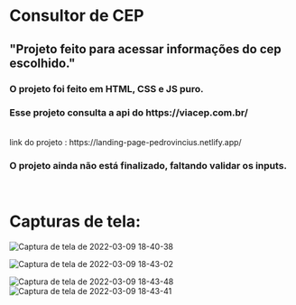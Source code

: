 # Consultor de CEP
<h2>"Projeto feito para acessar informações do cep escolhido."</h2>
<h3>O projeto foi feito em HTML, CSS e JS puro.</h3>
<h3>Esse projeto consulta a api do https://viacep.com.br/</h3>
<br>
link do projeto : https://landing-page-pedrovincius.netlify.app/
<h3>O projeto ainda não está finalizado, faltando validar os inputs.</h3>
<br>
<h1>Capturas de tela:</h1>

![Captura de tela de 2022-03-09 18-40-38](https://user-images.githubusercontent.com/91329679/158692973-455ab270-49c7-4293-89bd-bac59f850471.png)

![Captura de tela de 2022-03-09 18-43-02](https://user-images.githubusercontent.com/91329679/158692979-37ea688e-9676-41bd-bb31-8a4f0d4f8532.png)

![Captura de tela de 2022-03-09 18-43-48](https://user-images.githubusercontent.com/91329679/158693004-c758c2ce-e213-4042-838b-e97d8cb733e2.png)
![Captura de tela de 2022-03-09 18-43-41](https://user-images.githubusercontent.com/91329679/158693024-ad96c9b6-84bd-479d-842d-99e8b7e54fbe.png)

